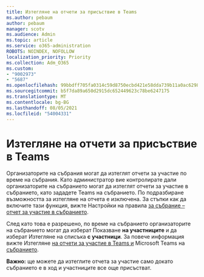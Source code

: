 ```yaml
---
title: Изтегляне на отчети за присъствие в Teams
ms.author: pebaum
author: pebaum
manager: scotv
ms.audience: Admin
ms.topic: article
ms.service: o365-administration
ROBOTS: NOINDEX, NOFOLLOW
localization_priority: Priority
ms.collection: Adm_O365
ms.custom:
- "9002973"
- "5687"
ms.openlocfilehash: 99bbdff705fa0314c59d8750ecbd421e58dda739b11a0ac6298e15aa03fd8e47
ms.sourcegitcommit: b5f7da89a650d2915dc652449623c78be6247175
ms.translationtype: MT
ms.contentlocale: bg-BG
ms.lasthandoff: 08/05/2021
ms.locfileid: "54004331"
---
```

# <a name="download-attendance-reports-in-teams"></a>Изтегляне на отчети за присъствие в Teams

Организаторите на събрания могат да изтеглят отчети за участие по време на събрания. Като администратор вие контролирате дали организаторите на събранието могат да изтеглят отчети за участие в събранието, като зададете Teams на събранието. По подразбиране възможността за изтегляне на отчета е изключена. За стъпки как да включите тази функция, вижте Настройки на правила  [за събрание – отчет за участие в събранието](https://docs.microsoft.com/microsoftteams/meeting-policies-in-teams#meeting-policy-settings---meeting-attendance-report).

След като това е разрешено, по време на събранието организаторите на събранието могат да изберат Показване  **на участниците**  и да изберат Изтегляне на списъка  **с участници**. За повече информация вижте Изтегляне [на отчети за участие в Teams и](https://support.office.com/article/download-attendance-reports-in-teams-ae7cf170-530c-47d3-84c1-3aedac74d310) Microsoft Teams на [събранието](https://docs.microsoft.com/microsoftteams/teams-analytics-and-reports/meeting-attendance-report).

**Важно:** ще можете да изтеглите отчета за участие само докато събранието е в ход и участниците все още присъстват.